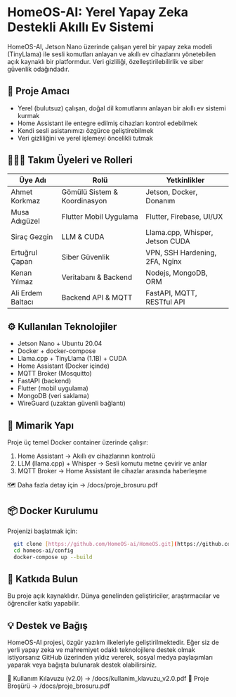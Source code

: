 # HomeOS-AI: Yerel Yapay Zeka Destekli Akıllı Ev Sistemi

HomeOS-AI, Jetson Nano üzerinde çalışan yerel bir yapay zeka modeli (TinyLlama) ile sesli komutları anlayan ve akıllı ev cihazlarını yönetebilen açık kaynaklı bir platformdur. Veri gizliliği, özelleştirilebilirlik ve siber güvenlik odağındadır.

## 🎯 Proje Amacı

* Yerel (bulutsuz) çalışan, doğal dil komutlarını anlayan bir akıllı ev sistemi kurmak
* Home Assistant ile entegre edilmiş cihazları kontrol edebilmek
* Kendi sesli asistanımızı özgürce geliştirebilmek
* Veri gizliliğini ve yerel işlemeyi öncelikli tutmak

## 🧑‍🤝‍🧑 Takım Üyeleri ve Rolleri

| Üye Adı | Rolü                                      | Yetkinlikler                    |
| -------------------- | ---------------------------- | ------------------------------- |
| Ahmet Korkmaz        | Gömülü Sistem & Koordinasyon | Jetson, Docker, Donanım         |
| Musa Adıgüzel        | Flutter Mobil Uygulama       | Flutter, Firebase, UI/UX        |
| Siraç Gezgin         | LLM & CUDA                   | Llama.cpp, Whisper, Jetson CUDA |
| Ertuğrul Çapan       | Siber Güvenlik               | VPN, SSH Hardening, 2FA, Nginx  |
| Kenan Yılmaz         | Veritabanı & Backend         | Nodejs, MongoDB, ORM        |
| Ali Erdem Baltacı    | Backend API & MQTT           | FastAPI, MQTT, RESTful API      |

## ⚙ Kullanılan Teknolojiler

* Jetson Nano + Ubuntu 20.04
* Docker + docker-compose
* Llama.cpp + TinyLlama (1.1B) + CUDA
* Home Assistant (Docker içinde)
* MQTT Broker (Mosquitto)
* FastAPI (backend)
* Flutter (mobil uygulama)
* MongoDB (veri saklama)
* WireGuard (uzaktan güvenli bağlantı)

## 🧱 Mimarik Yapı

Proje üç temel Docker container üzerinde çalışır:

1. Home Assistant → Akıllı ev cihazlarının kontrolü
2. LLM (llama.cpp) + Whisper → Sesli komutu metne çevirir ve anlar
3. MQTT Broker → Home Assistant ile cihazlar arasında haberleşme

🗺️ Daha fazla detay için → /docs/proje\_brosuru.pdf

## 📦 Docker Kurulumu

Projenizi başlatmak için:
```bash
  git clone [https://github.com/HomeOS-ai/HomeOS.git](https://github.com/HomeOS-ai/HomeOS.git)
  cd homeos-ai/config
  docker-compose up --build
```
## 🤝 Katkıda Bulun

Bu proje açık kaynaklıdır. Dünya genelinden geliştiriciler, araştırmacılar ve öğrenciler katkı yapabilir. 
## 💡 Destek ve Bağış

HomeOS-AI projesi, özgür yazılım ilkeleriyle geliştirilmektedir.
Eğer siz de yerli yapay zeka ve mahremiyet odaklı teknolojilere destek olmak istiyorsanız GitHub üzerinden yıldız vererek, sosyal medya paylaşımları yaparak veya bağışta bulunarak destek olabilirsiniz.



📁 Kullanım Kılavuzu (v2.0) → /docs/kullanim\_klavuzu\_v2.0.pdf
📁 Proje Broşürü → /docs/proje\_brosuru.pdf

